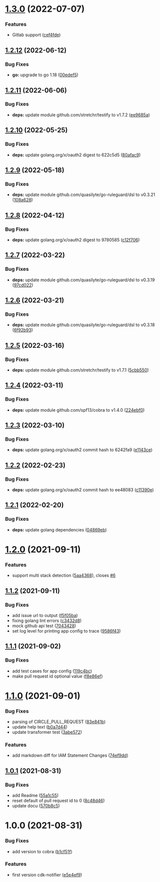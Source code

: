 # [1.3.0](https://github.com/napalm684/cdk-notifier/compare/v1.2.12...v1.3.0) (2022-07-07)


### Features

* Gitlab support ([cef4fde](https://github.com/napalm684/cdk-notifier/commit/cef4fde60f2126f7be21a0fdca583112da418267))

## [1.2.12](https://github.com/karlderkaefer/cdk-notifier/compare/v1.2.11...v1.2.12) (2022-06-12)


### Bug Fixes

* **go:** upgrade to go 1.18 ([00edef5](https://github.com/karlderkaefer/cdk-notifier/commit/00edef56449b582c18fd3189eb2488d82b002064))

## [1.2.11](https://github.com/karlderkaefer/cdk-notifier/compare/v1.2.10...v1.2.11) (2022-06-06)


### Bug Fixes

* **deps:** update module github.com/stretchr/testify to v1.7.2 ([ee9685a](https://github.com/karlderkaefer/cdk-notifier/commit/ee9685a1f5538d0230e0b72d1e79b733c9a1c7f9))

## [1.2.10](https://github.com/karlderkaefer/cdk-notifier/compare/v1.2.9...v1.2.10) (2022-05-25)


### Bug Fixes

* **deps:** update golang.org/x/oauth2 digest to 622c5d5 ([80afac9](https://github.com/karlderkaefer/cdk-notifier/commit/80afac95909b38443a06bb12ca447a6af9d16637))

## [1.2.9](https://github.com/karlderkaefer/cdk-notifier/compare/v1.2.8...v1.2.9) (2022-05-18)


### Bug Fixes

* **deps:** update module github.com/quasilyte/go-ruleguard/dsl to v0.3.21 ([108a628](https://github.com/karlderkaefer/cdk-notifier/commit/108a628fdd83cf05559c79ab808b9ee95b04f98b))

## [1.2.8](https://github.com/karlderkaefer/cdk-notifier/compare/v1.2.7...v1.2.8) (2022-04-12)


### Bug Fixes

* **deps:** update golang.org/x/oauth2 digest to 9780585 ([c12f706](https://github.com/karlderkaefer/cdk-notifier/commit/c12f706d1cf38594551b533d4a35287e680b37b7))

## [1.2.7](https://github.com/karlderkaefer/cdk-notifier/compare/v1.2.6...v1.2.7) (2022-03-22)


### Bug Fixes

* **deps:** update module github.com/quasilyte/go-ruleguard/dsl to v0.3.19 ([97cd022](https://github.com/karlderkaefer/cdk-notifier/commit/97cd0228dc1de86eb552760ecfa5ec1192bcf319))

## [1.2.6](https://github.com/karlderkaefer/cdk-notifier/compare/v1.2.5...v1.2.6) (2022-03-21)


### Bug Fixes

* **deps:** update module github.com/quasilyte/go-ruleguard/dsl to v0.3.18 ([6f92b93](https://github.com/karlderkaefer/cdk-notifier/commit/6f92b937670d3c53cb09a9e53a4ab1b65778f452))

## [1.2.5](https://github.com/karlderkaefer/cdk-notifier/compare/v1.2.4...v1.2.5) (2022-03-16)


### Bug Fixes

* **deps:** update module github.com/stretchr/testify to v1.7.1 ([5cbb550](https://github.com/karlderkaefer/cdk-notifier/commit/5cbb550bfb1f6f6bb578afc4c67082f80ce5ae66))

## [1.2.4](https://github.com/karlderkaefer/cdk-notifier/compare/v1.2.3...v1.2.4) (2022-03-11)


### Bug Fixes

* **deps:** update module github.com/spf13/cobra to v1.4.0 ([224ebf0](https://github.com/karlderkaefer/cdk-notifier/commit/224ebf0b92072df51030745111f4db12ecdf1517))

## [1.2.3](https://github.com/karlderkaefer/cdk-notifier/compare/v1.2.2...v1.2.3) (2022-03-10)


### Bug Fixes

* **deps:** update golang.org/x/oauth2 commit hash to 6242fa9 ([e1143ce](https://github.com/karlderkaefer/cdk-notifier/commit/e1143cece932218dbf49d54c351da60c631997ec))

## [1.2.2](https://github.com/karlderkaefer/cdk-notifier/compare/v1.2.1...v1.2.2) (2022-02-23)


### Bug Fixes

* **deps:** update golang.org/x/oauth2 commit hash to ee48083 ([c11390e](https://github.com/karlderkaefer/cdk-notifier/commit/c11390e3ce6990e4a96d1ff263ebf5cae08769ce))

## [1.2.1](https://github.com/karlderkaefer/cdk-notifier/compare/v1.2.0...v1.2.1) (2022-02-20)


### Bug Fixes

* **deps:** update golang dependencies ([04869eb](https://github.com/karlderkaefer/cdk-notifier/commit/04869eba240c8e282b1638c16f842194ddae90e7))

# [1.2.0](https://github.com/karlderkaefer/cdk-notifier/compare/v1.1.2...v1.2.0) (2021-09-11)


### Features

* support multi stack detection ([5aa4368](https://github.com/karlderkaefer/cdk-notifier/commit/5aa4368388fa8bf499f5336c355ef6cec7390502)), closes [#6](https://github.com/karlderkaefer/cdk-notifier/issues/6)

## [1.1.2](https://github.com/karlderkaefer/cdk-notifier/compare/v1.1.1...v1.1.2) (2021-09-11)


### Bug Fixes

* add issue url to output ([f5f05ba](https://github.com/karlderkaefer/cdk-notifier/commit/f5f05badf54638102a12d530e5b10f37070ca51c))
* fixing golang lint errors ([c3432d8](https://github.com/karlderkaefer/cdk-notifier/commit/c3432d83dcd5257c18d37949d0c8571299c6e0e6))
* mock github api test ([7043428](https://github.com/karlderkaefer/cdk-notifier/commit/70434289da7bceb22d70e995cd8f1cacbc9650a2))
* set log level for printing app config to trace ([9586f43](https://github.com/karlderkaefer/cdk-notifier/commit/9586f43134c2b732a596092f6605f2e813f71c07))

## [1.1.1](https://github.com/karlderkaefer/cdk-notifier/compare/v1.1.0...v1.1.1) (2021-09-02)


### Bug Fixes

* add test cases for app config ([119c4bc](https://github.com/karlderkaefer/cdk-notifier/commit/119c4bc73000bd0f42f38b59e510c75f139b74cc))
* make pull request id optional value ([f8e86ef](https://github.com/karlderkaefer/cdk-notifier/commit/f8e86ef931268b9bc80b5b15f743cd761210c277))

# [1.1.0](https://github.com/karlderkaefer/cdk-notifier/compare/v1.0.1...v1.1.0) (2021-09-01)


### Bug Fixes

* parsing of CIRCLE_PULL_REQUEST ([83e841b](https://github.com/karlderkaefer/cdk-notifier/commit/83e841b38ae526b16cee0888d0248aa6f05a824e))
* update help text ([b0a7d44](https://github.com/karlderkaefer/cdk-notifier/commit/b0a7d443d31b1d8da2cb8edb03279acf9cfb1ebf))
* update transformer test ([3abe572](https://github.com/karlderkaefer/cdk-notifier/commit/3abe572252d9f75b3e7e6ea0c902ba4722a8d7b1))


### Features

* add markdown diff for IAM Statement Changes ([74ef9dd](https://github.com/karlderkaefer/cdk-notifier/commit/74ef9ddb355d45db20fbbd7dbe7ebeaddb13406d))

## [1.0.1](https://github.com/karlderkaefer/cdk-notifier/compare/v1.0.0...v1.0.1) (2021-08-31)


### Bug Fixes

* add Readme ([55a1c55](https://github.com/karlderkaefer/cdk-notifier/commit/55a1c5519d4619aaff44e24c0290bab4f4949b83))
* reset default of pull request id to 0 ([8c48d46](https://github.com/karlderkaefer/cdk-notifier/commit/8c48d46a928a02ca21b9aec2fd63216e9f4f10b4))
* update docu ([570b8c5](https://github.com/karlderkaefer/cdk-notifier/commit/570b8c5d51ce69e117046f60f6301a5af28d8bae))

# 1.0.0 (2021-08-31)


### Bug Fixes

* add version to cobra ([b1cf51f](https://github.com/karlderkaefer/cdk-notifier/commit/b1cf51f7563b756f8e29b35beead75cfde62a19f))


### Features

* first version cdk-notifier ([e5e4ef9](https://github.com/karlderkaefer/cdk-notifier/commit/e5e4ef9e5fab0f2964326a41d685f472464dbe90))
